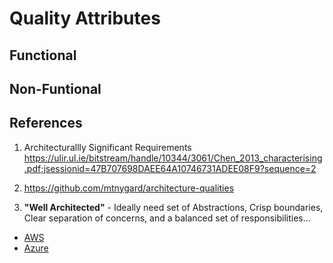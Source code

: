 # Quality Attributes

## Functional

## Non-Funtional

## References

1. Architecturallly Significant Requirements https://ulir.ul.ie/bitstream/handle/10344/3061/Chen_2013_characterising.pdf;jsessionid=47B707698DAEE64A10746731ADEE08F9?sequence=2

2. https://github.com/mtnygard/architecture-qualities

3. **"Well Architected"** - Ideally need set of Abstractions, Crisp boundaries, Clear separation of concerns, and a balanced set of responsibilities...
* [AWS](https://aws.amazon.com/architecture/)
* [Azure](https://azure.microsoft.com/en-us/blog/introducing-the-microsoft-azure-wellarchitected-framework/)
